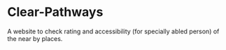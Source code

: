 # Clear-Pathways
A website to check rating and accessibility (for specially abled person) of the near by places.
